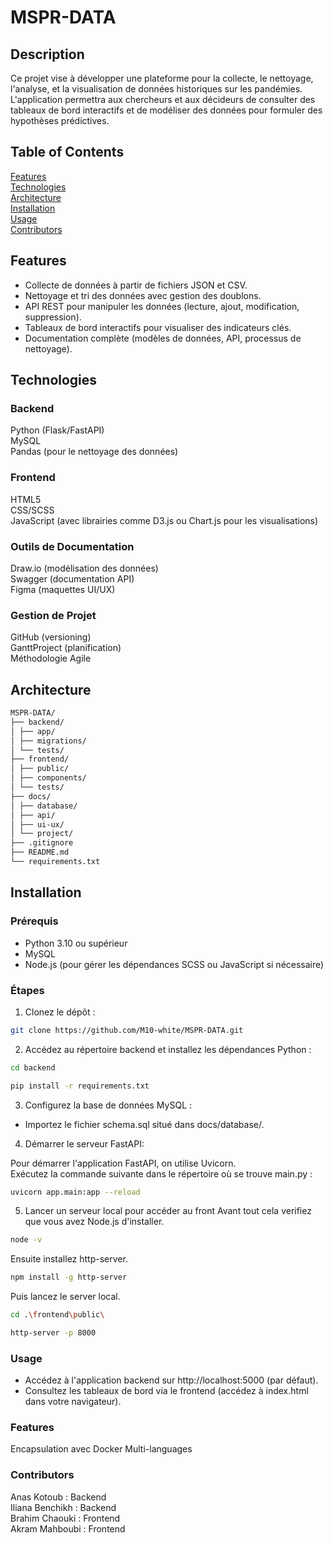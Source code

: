 # MSPR-DATA

## Description
Ce projet vise à développer une plateforme pour la collecte, le nettoyage, l'analyse, et la visualisation de données historiques sur les pandémies. L'application permettra aux chercheurs et aux décideurs de consulter des tableaux de bord interactifs et de modéliser des données pour formuler des hypothèses prédictives.

## Table of Contents
[Features](#features)\
[Technologies](#technologies)\
[Architecture](#architecture)\
[Installation](#installation)\
[Usage](#usage)\
[Contributors](#contributors)

## Features
- Collecte de données à partir de fichiers JSON et CSV.
- Nettoyage et tri des données avec gestion des doublons.
- API REST pour manipuler les données (lecture, ajout, modification, suppression).
- Tableaux de bord interactifs pour visualiser des indicateurs clés.
- Documentation complète (modèles de données, API, processus de nettoyage).

## Technologies
### Backend
  Python (Flask/FastAPI)\
  MySQL\
  Pandas (pour le nettoyage des données)

### Frontend
  HTML5\
  CSS/SCSS\
  JavaScript (avec librairies comme D3.js ou Chart.js pour les visualisations)

### Outils de Documentation
  Draw.io (modélisation des données)\
  Swagger (documentation API)\
  Figma (maquettes UI/UX)

### Gestion de Projet
  GitHub (versioning)\
  GanttProject (planification)\
  Méthodologie Agile

## Architecture
```bash
MSPR-DATA/ 
├── backend/ 
│ ├── app/ 
│ ├── migrations/ 
│ └── tests/ 
├── frontend/ 
│ ├── public/ 
│ ├── components/ 
│ └── tests/ 
├── docs/ 
│ ├── database/ 
│ ├── api/ 
│ ├── ui-ux/ 
│ └── project/ 
├── .gitignore 
├── README.md 
└── requirements.txt
```

## Installation
### Prérequis
- Python 3.10 ou supérieur
- MySQL
- Node.js (pour gérer les dépendances SCSS ou JavaScript si nécessaire)

### Étapes
1. Clonez le dépôt :
```bash
git clone https://github.com/M10-white/MSPR-DATA.git
```

2. Accédez au répertoire backend et installez les dépendances Python :
```bash
cd backend
```
```bash
pip install -r requirements.txt
```

3. Configurez la base de données MySQL :

- Importez le fichier schema.sql situé dans docs/database/.

4. Démarrer le serveur FastAPI:
   
Pour démarrer l'application FastAPI, on utilise Uvicorn.\
Exécutez la commande suivante dans le répertoire où se trouve main.py :
```bash
uvicorn app.main:app --reload
```

5. Lancer un serveur local pour accéder au front
Avant tout cela verifiez que vous avez Node.js d'installer.
```bash
node -v
```
Ensuite installez http-server.
```bash
npm install -g http-server
```
Puis lancez le server local.
```bash
cd .\frontend\public\ 
```
```bash
http-server -p 8000
```

### Usage
- Accédez à l'application backend sur http://localhost:5000 (par défaut).
- Consultez les tableaux de bord via le frontend (accédez à index.html dans votre navigateur).

### Features
Encapsulation avec Docker
Multi-languages

### Contributors
Anas Kotoub : Backend\
Iliana Benchikh : Backend\
Brahim Chaouki : Frontend\
Akram Mahboubi : Frontend
